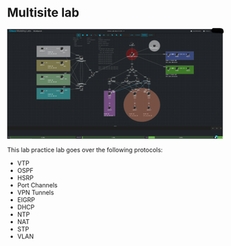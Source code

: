 # Multisite lab

![](./configs/cml-multi-site-lab.png)

This lab practice lab goes over the following protocols:
- VTP
- OSPF
- HSRP
- Port Channels
- VPN Tunnels
- EIGRP
- DHCP
- NTP
- NAT
- STP
- VLAN
  
